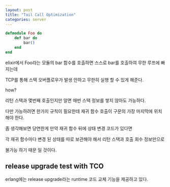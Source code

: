 ```yaml
---
layout: post
title: "Tail Call Optimization"
categories: server
---
```



```elixir
defmodule Foo do
    def bar do
        bar()
    end
end
```

elixir에서 Foo라는 모듈의 bar 함수를 호출하면 스스로 bar를 호출하여 무한 루프에 빠지는데

TCP를 통해 스택 오버플로우가 발생 안하고 무한히 실행 할 수 있게 해준다.

how?

리턴 스택과 몇번째 호출인지만 알면 매번 스택 정보를 쌓지 않아도 가능하다.

다만 가능하려면 한가지 규칙이 필요한데 재귀 함수 호출이 구문의 가장 마지막에 위치해야 한다.

좀 생각해보면 당연한게 만약 재귀 함수 뒤에 상태 변경 코드가 있다면 

각 재귀 함수마다 변경 된 상태를 따로 보관해야 해서 리턴 스택과 호출 회수 정보만으로 

불가능 하기 때문 일 것이다.


## release upgrade test with TCO

erlang에는 release upgrade라는 runtime 코드 교체 기능을 제공하고 있다.






























